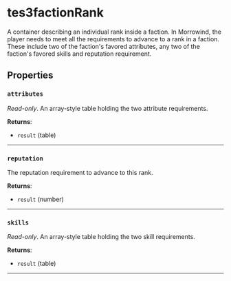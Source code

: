 # tes3factionRank

A container describing an individual rank inside a faction. In Morrowind, the player needs to meet all the requirements to advance to a rank in a faction. These include two of the faction's favored attributes, any two of the faction's favored skills and reputation requirement.

## Properties

### `attributes`

*Read-only*. An array-style table holding the two attribute requirements.

**Returns**:

* `result` (table)

***

### `reputation`

The reputation requirement to advance to this rank.

**Returns**:

* `result` (number)

***

### `skills`

*Read-only*. An array-style table holding the two skill requirements.

**Returns**:

* `result` (table)

***


